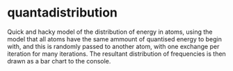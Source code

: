 quantadistribution
==================

Quick and hacky model of the distribution of energy in atoms, using the model that all atoms have the same ammount of quantised energy to begin with, and this is randomly passed to another atom, with one exchange per iteration for many iterations.
The resultant distribution of frequencies is then drawn as a bar chart to the console.
